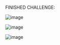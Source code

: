 FINISHED CHALLENGE:

![image](https://github.com/lucasnsp/100DaysOfSwift/assets/122572631/03356901-3e03-43f1-aacd-057198738cea)

![image](https://github.com/lucasnsp/100DaysOfSwift/assets/122572631/e25c8687-e393-4545-a543-f34129b00e8d)

![image](https://github.com/lucasnsp/100DaysOfSwift/assets/122572631/314051b6-2bc8-41ff-8533-78f7298a0984)
